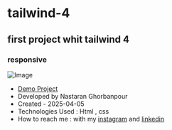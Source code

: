 # tailwind-4
## first project whit tailwind 4
### responsive
![Image](https://github.com/user-attachments/assets/5a42d878-2e5c-43eb-8f81-04cc7183847f)
 
- [Demo Project](https://nastaranghorbanpour.github.io/tailwind-4/)
- Developed by Nastaran Ghorbanpour
- Created - 2025-04-05
- Technologies Used : Html , css 
- How to reach me : with my 
[instagram](https://www.instagram.com/nestacode.lab/) and 
[linkedin](https://www.linkedin.com/in/nastaran-ghorbanpour-027a7b349/)
